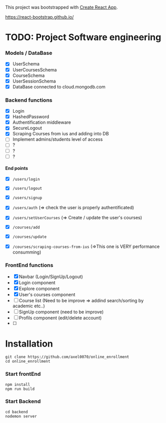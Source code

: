This project was bootstrapped with [Create React App](https://github.com/facebook/create-react-app).

https://react-bootstrap.github.io/

# TODO: Project Software engineering

### Models / DataBase
- [x] UserSchema
- [x] UserCoursesSchema
- [x] CourseSchema
- [x] UserSessionSchema
- [x] DataBase connected to cloud.mongodb.com

### Backend functions
- [x] Login
- [x] HashedPassword
- [x] Authentification middleware 
- [x] SecureLogout
- [x] Scraping Courses from ius and adding into DB
- [ ] Implement admins/students level of access
- [ ] ?
- [ ] ?
- [ ] ?

#### End points
- [x] `/users/login`
- [x] `/users/logout`
- [x] `/users/signup`
- [x] `/users/auth` (=> check the user is properly authentificated)
- [x] `/users/setUserCourses` (=> Create / update the user's courses)

- [x] `/courses/add`
- [x] `/courses/update`
- [x] `/courses/scraping-courses-from-ius` (=>This one is VERY performance consumming)


### FrontEnd functions
- [x] Navbar (Login/SignUp/Logout)
- [x] Login component
- [x] Explore component
- [x] User's courses component
- [ ] Course list (Need to be improve => addind search/sorting by academic etc..)
- [ ] SignUp component (need to be improve)
- [ ] Profils component (edit/delete account)
- [ ] 


# Installation

```
git clone https://github.com/axel0070/online_enrollment
cd online_enrollment
```
### Start frontEnd

```
npm install
npm run build
```
### Start Backend

```
cd backend
nodemon server
```